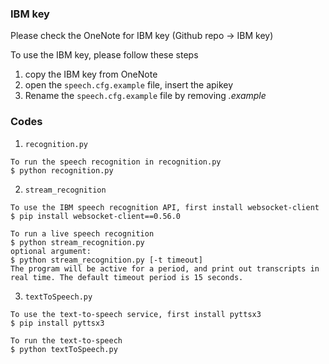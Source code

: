 ### IBM key
Please check the OneNote for IBM key (Github repo -> IBM key)

To use the IBM key, please follow these steps
1. copy the IBM key from OneNote
2. open the <code>speech.cfg.example</code> file, insert the apikey
3. Rename the <code>speech.cfg.example</code> file by removing <i>.example</i>

### Codes
1. <code>recognition.py</code>
```
To run the speech recognition in recognition.py
$ python recognition.py
```
2. <code>stream_recognition</code>
```angular2html
To use the IBM speech recognition API, first install websocket-client
$ pip install websocket-client==0.56.0

To run a live speech recognition
$ python stream_recognition.py 
optional argument:
$ python stream_recognition.py [-t timeout]
The program will be active for a period, and print out transcripts in real time. The default timeout period is 15 seconds.
```

3. <code>textToSpeech.py</code>
```
To use the text-to-speech service, first install pyttsx3
$ pip install pyttsx3

To run the text-to-speech
$ python textToSpeech.py
```
